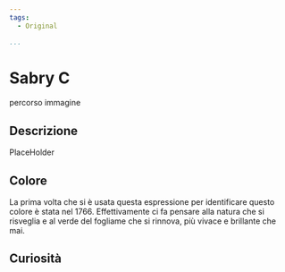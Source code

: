 ```yaml
---
tags:
  - Original

...
```


# Sabry C

percorso immagine

## Descrizione

PlaceHolder

## Colore

La prima volta che si è usata questa espressione per identificare questo colore è stata nel 1766. Effettivamente ci fa pensare alla natura che si risveglia e al verde del fogliame che si rinnova, più vivace e brillante che mai.

## Curiosità